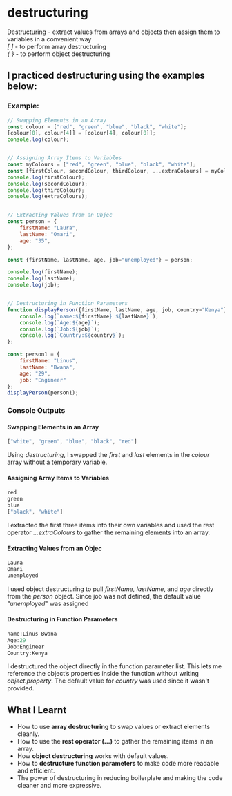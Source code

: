 # destructuring
Destructuring - extract values from arrays and objects then assign them to variables in a convenient way  
*[ ]* - to perform array destructuring  
*{ }* - to perform object destructuring  

## I practiced destructuring using the examples below:
### Example:
```javascript
// Swapping Elements in an Array
const colour = ["red", "green", "blue", "black", "white"];
[colour[0], colour[4]] = [colour[4], colour[0]];
console.log(colour);


// Assigning Array Items to Variables
const myColours = ["red", "green", "blue", "black", "white"];
const [firstColour, secondColour, thirdColour, ...extraColours] = myColours;
console.log(firstColour);
console.log(secondColour);
console.log(thirdColour);
console.log(extraColours);


// Extracting Values from an Objec
const person = {
    firstName: "Laura",
    lastName: "Omari",
    age: "35",
};

const {firstName, lastName, age, job="unemployed"} = person;

console.log(firstName);
console.log(lastName);
console.log(job);


// Destructuring in Function Parameters
function displayPerson({firstName, lastName, age, job, country="Kenya"}){
    console.log(`name:${firstName} ${lastName}`);
    console.log(`Age:${age}`);
    console.log(`Job:${job}`);
    console.log(`Country:${country}`);
};

const person1 = {
    firstName: "Linus",
    lastName: "Bwana",
    age: "29",
    job: "Engineer"  
};
displayPerson(person1);
```

### Console Outputs
#### Swapping Elements in an Array
```javascript
["white", "green", "blue", "black", "red"]
```
Using *destructuring*, I swapped the *first* and *last* elements in the *colour* array without a temporary variable.

#### Assigning Array Items to Variables
```javascript
red
green
blue
["black", "white"]
```
I extracted the first three items into their own variables and used the rest operator *...extraColours* to gather the remaining elements into an array.

#### Extracting Values from an Objec
```javascript
Laura
Omari
unemployed
```
I used object destructuring to pull *firstName, lastName*, and *age* directly from the *person* object. Since job was not defined, the default value "*unemployed*" was assigned

#### Destructuring in Function Parameters
```javascript
name:Linus Bwana
Age:29
Job:Engineer
Country:Kenya
```
I destructured the object directly in the function parameter list. This lets me reference the object’s properties inside the function without writing *object.property*. The default value for *country* was used since it wasn't provided.

## What I Learnt
- How to use **array destructuring** to swap values or extract elements cleanly.
- How to use the **rest operator (...)** to gather the remaining items in an array.
- How **object destructuring** works with default values.
- How to **destructure function parameters** to make code more readable and efficient.
- The power of destructuring in reducing boilerplate and making the code cleaner and more expressive.